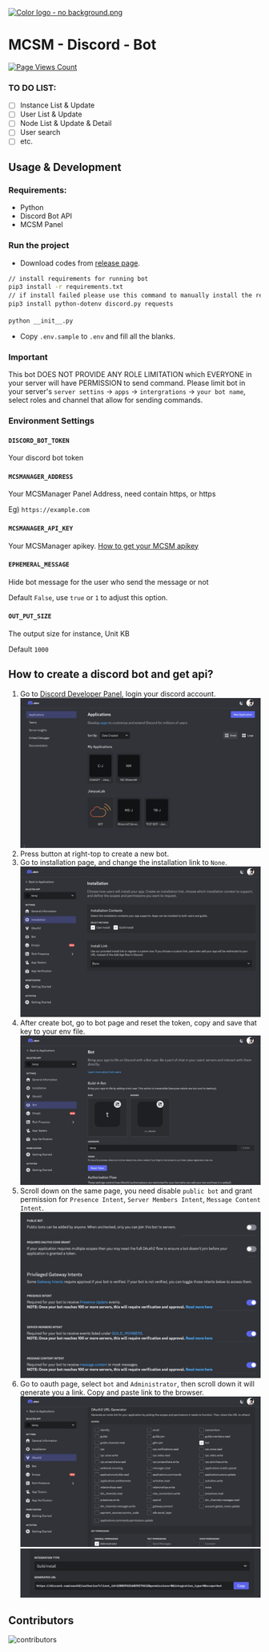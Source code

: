 [![Color logo - no background.png](https://pic.awa.ms/f/1/65ed96d8606e6/65ed96d8606e6.png)](https://awa.ms)
# MCSM - Discord - Bot
[![Page Views Count](https://badges.toozhao.com/badges/01J8KJ432RE4DJ7F3VEV67WYT5/blue.svg)](https://badges.toozhao.com/stats/01J8KJ432RE4DJ7F3VEV67WYT5 "Get your own page views count badge on badges.toozhao.com")

### TO DO LIST:

- [ ] Instance List & Update
- [ ] User List & Update
- [ ] Node List & Update & Detail
- [ ] User search
- [ ] etc.

## Usage & Development

### Requirements:

- Python
- Discord Bot API
- MCSM Panel

### Run the project

- Download codes from [release page](https://github.com/JianyueLab-Official/MCSM-Discord-Bot/releases).

```bash
// install requirements for running bot
pip3 install -r requirements.txt
// if install failed please use this command to manually install the requirements
pip3 install python-dotenv discord.py requests

python __init__.py
```

- Copy `.env.sample` to `.env` and fill all the blanks.

### Important

This bot DOES NOT PROVIDE ANY ROLE LIMITATION which EVERYONE in your server will have PERMISSION to send command. Please limit bot in your server's `server settins` -> `apps` -> `intergrations` -> `your bot name`, select roles and channel that allow for sending commands.

### Environment Settings
#### `DISCORD_BOT_TOKEN`

Your discord bot token

#### `MCSMANAGER_ADDRESS`

Your MCSManager Panel Address, need contain https, or https

Eg) `https://example.com`

#### `MCSMANAGER_API_KEY`

Your MCSManager apikey. [How to get your MCSM apikey](https://docs.mcsmanager.com/apis/get_apikey.html)

#### `EPHEMERAL_MESSAGE`

Hide bot message for the user who send the message or not

Default `False`, use `true` or `1` to adjust this option.

#### `OUT_PUT_SIZE`

The output size for instance, Unit KB

Default `1000`

## How to create a discord bot and get api?
1. Go to [Discord Developer Panel](https://discord.com/developers), login your discord account.
![discord developer panel](/images/discord_dev_panel.png)
2. Press button at right-top to create a new bot.
3. Go to installation page, and change the installation link to `None`.
![Installation](/images/installation.png)
4. After create bot, go to bot page and reset the token, copy and save that key to your env file.
![oauth](/images/bot_page.png)
5. Scroll down on the same page, you need disable `public bot` and grant permission for `Presence Intent`, `Server Members Intent`, `Message Content Intent`.
![privileges](/images/privileges.png)
6. Go to oauth page, select `bot` and `Administrator`, then scroll down it will generate you a link. Copy and paste link to the browser.
![oauth](/images/oauth1.png)
![oauth](/images/oauth2.png)

## Contributors

![contributors](https://contrib.rocks/image?repo=JianyueLab-Official/MCSM-Discord-Bot)
